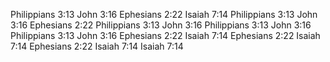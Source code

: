 Philippians 3:13
John 3:16
Ephesians 2:22
Isaiah 7:14
Philippians 3:13
John 3:16
Ephesians 2:22
Philippians 3:13
John 3:16
Philippians 3:13
John 3:16
Philippians 3:13
John 3:16
Ephesians 2:22
Isaiah 7:14
Ephesians 2:22
Isaiah 7:14
Ephesians 2:22
Isaiah 7:14
Isaiah 7:14
